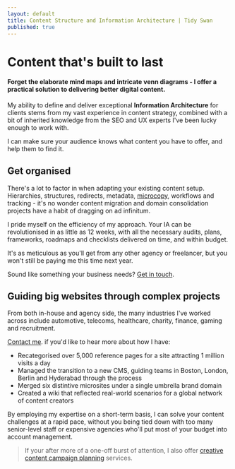 ```yaml
---
layout: default
title: Content Structure and Information Architecture | Tidy Swan
published: true
---
```

# Content that's built to last

#### Forget the elaborate mind maps and intricate venn diagrams - I offer a practical solution to delivering better digital content.

My ability to define and deliver exceptional **Information Architecture** for clients stems from my vast experience in content strategy, combined with a bit of inherited knowledge from the SEO and UX experts I've been lucky enough to work with.

I can make sure your audience knows what content you have to offer, and help them to find it.

## Get organised

There's a lot to factor in when adapting your existing content setup. Hierarchies, structures, redirects, metadata, [microcopy](/headline-copy), workflows and tracking - it's no wonder content migration and domain consolidation projects have a habit of dragging on ad infinitum.

I pride myself on the efficiency of my approach. Your IA can be revolutionised in as little as 12 weeks, with all the necessary audits, plans, frameworks, roadmaps and checklists delivered on time, and within budget.

It's as meticulous as you'll get from any other agency or freelancer, but you won't still be paying me this time next year.

Sound like something your business needs? [Get in touch](/contact).

## Guiding big websites through complex projects

From both in-house and agency side, the many industries I've worked across include automotive, telecoms, healthcare, charity, finance, gaming and recruitment.

[Contact me](/contact). if you'd like to hear more about how I have:

- Recategorised over 5,000 reference pages for a site attracting 1 million visits a day
- Managed the transition to a new CMS, guiding teams in Boston, London, Berlin and Hyderabad through the process
- Merged six distintive microsites under a single umbrella brand domain
- Created a wiki that reflected real-world scenarios for a global network of content creators

By employing my expertise on a short-term basis, I can solve your content challenges at a rapid pace, without you being tied down with too many senior-level staff or expensive agencies who'll put most of your budget into account management.

> If your after more of a one-off burst of attention, I also offer [creative content campaign planning](/creative-content-campaigns) services.
